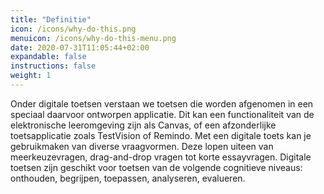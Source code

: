 ```yaml
---
title: "Definitie"
icon: /icons/why-do-this.png
menuicon: /icons/why-do-this-menu.png
date: 2020-07-31T11:05:44+02:00
expandable: false
instructions: false
weight: 1
---
```


Onder digitale toetsen verstaan we toetsen die worden afgenomen in een speciaal daarvoor ontworpen applicatie. Dit kan een functionaliteit van de elektronische leeromgeving zijn als Canvas, of een afzonderlijke toetsapplicatie zoals TestVision of Remindo.
Met een digitale toets kan je gebruikmaken van diverse vraagvormen. Deze lopen uiteen van meerkeuzevragen, drag-and-drop vragen tot korte essayvragen. Digitale toetsen zijn geschikt voor toetsen van de volgende cognitieve niveaus: onthouden, begrijpen, toepassen, analyseren, evalueren.
